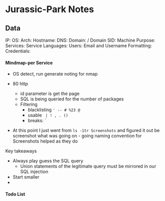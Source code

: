 # Jurassic-Park Notes

## Data 

IP: 
OS:
Arch:
Hostname:
DNS:
Domain:  / Domain SID:
Machine Purpose: 
Services:
Service Languages:
Users:
Email and Username Formatting:
Credentials:



#### Mindmap-per Service

- OS detect, run generate noting for nmap
- 80 http
	- id parameter is get the page
	- SQL is being queried for the number of packages
	- Filtering 
		- blacklisting  `' -- # %23 @`
		- usable ` | ! , . ()` 
		- breaks:  \` 

- At this point I just went from `ls -1tr Screenshots` and figured it out be screenshot what was going on - going naming convention for Screenshots helped as they do

Key takeaways
- Always play guess the SQL query
	- Union statements of the legitimate query must be mirrored in our SQL injection
- Start smaller 
-  


#### Todo List


